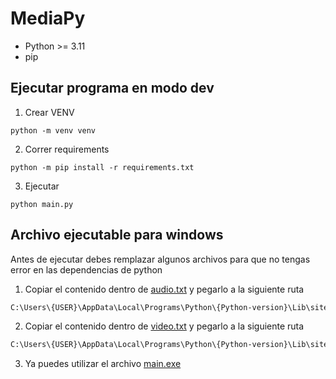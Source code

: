 # MediaPy

- Python >= 3.11
- pip

## Ejecutar programa en modo dev

1. Crear VENV

```console
python -m venv venv
```

2. Correr requirements

```console
python -m pip install -r requirements.txt
```

3. Ejecutar

```console
python main.py
```

## Archivo ejecutable para windows

Antes de ejecutar debes remplazar algunos archivos para que no tengas error en las dependencias de python

1. Copiar el contenido dentro de [audio.txt](output/audio.txt) y pegarlo a la siguiente ruta

```txt
C:\Users\{USER}\AppData\Local\Programs\Python\{Python-version}\Lib\site-packages\moviepy\audio\fx\all\__init__.py
```

2. Copiar el contenido dentro de [video.txt](output/video.txt) y pegarlo a la siguiente ruta

```txt
C:\Users\{USER}\AppData\Local\Programs\Python\{Python-version}\Lib\site-packages\moviepy\video\fx\all\__init__.py
```

3. Ya puedes utilizar el archivo [main.exe](output/main.exe)
